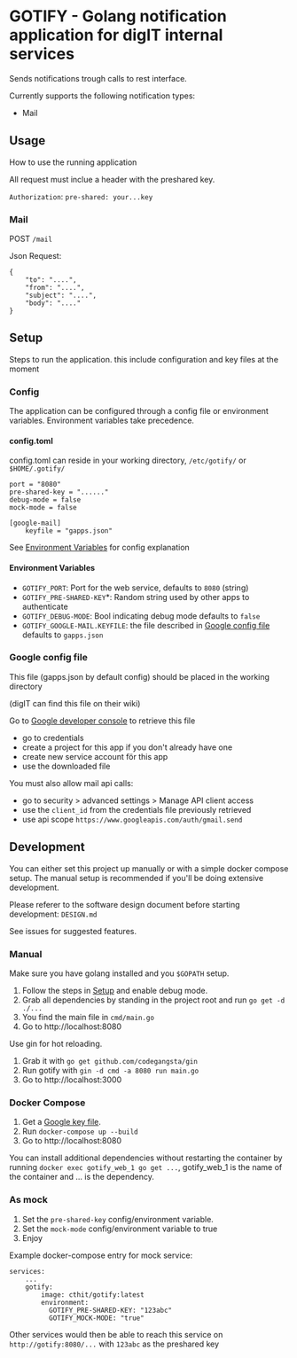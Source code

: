 # GOTIFY - Golang notification application for digIT internal services

Sends notifications trough calls to rest interface.

Currently supports the following notification types:
* Mail

## Usage
How to use the running application

All request must inclue a header with the preshared key.

`Authorization`: `pre-shared: your...key`

### Mail
POST `/mail`

Json Request:
```
{
    "to": "....",
    "from": "....",
    "subject": "....",
    "body": "...."
}
```

## Setup
Steps to run the application.
this include configuration and key files at the moment

### Config
The application can be configured through a config file or environment variables. Environment variables take precedence.

#### config.toml
config.toml can reside in your working directory, `/etc/gotify/` or `$HOME/.gotify/`

```
port = "8080"
pre-shared-key = "......"
debug-mode = false
mock-mode = false

[google-mail]
    keyfile = "gapps.json"
```
See [Environment Variables](#environment-variables) for config explanation

#### Environment Variables
* `GOTIFY_PORT`: Port for the web service, defaults to `8080` (string)
* `GOTIFY_PRE-SHARED-KEY`*: Random string used by other apps to authenticate
* `GOTIFY_DEBUG-MODE`: Bool indicating debug mode defaults to `false`
* `GOTIFY_GOOGLE-MAIL.KEYFILE`: the file described in [Google config file](#google-config-file) defaults to `gapps.json`

### Google config file
This file (gapps.json by default config) should be placed in the working directory

(digIT can find this file on their wiki)


Go to [Google developer console](https://console.developers.google.com) to retrieve this file

* go to credentials
* create a project for this app if you don't already have one
* create new service account för this app
* use the downloaded file


You must also allow mail api calls:

* go to security > advanced settings > Manage API client access
* use the `client_id` from the credentials file previously retrieved
* use api scope `https://www.googleapis.com/auth/gmail.send`

## Development
You can either set this project up manually or with a simple docker compose setup. The manual setup is recommended if you'll be doing extensive development.

Please referer to the software design document before starting development: `DESIGN.md`

See issues for suggested features.
### Manual
Make sure you have golang installed and you `$GOPATH` setup.
1. Follow the steps in [Setup](#setup) and enable debug mode.
2. Grab all dependencies by standing in the project root and run `go get -d ./...`
3. You find the main file in `cmd/main.go`
4. Go to http://localhost:8080

Use gin for hot reloading.
1. Grab it with `go get github.com/codegangsta/gin`
2. Run gotify with `gin -d cmd -a 8080 run main.go`
3. Go to http://localhost:3000

### Docker Compose
1. Get a [Google key file](#google-config-file).
2. Run `docker-compose up --build`
3. Go to http://localhost:8080

You can install additional dependencies without restarting the container by running `docker exec gotify_web_1 go get ...`, gotify_web_1 is the name of the container and ... is the dependency.

### As mock
1. Set the `pre-shared-key` config/environment variable.
2. Set the `mock-mode` config/environment variable to true
3. Enjoy

Example docker-compose entry for mock service:
```
services:
    ...
    gotify:
        image: cthit/gotify:latest
        environment:
          GOTIFY_PRE-SHARED-KEY: "123abc"
          GOTIFY_MOCK-MODE: "true"

```

Other services would then be able to reach this service on `http://gotify:8080/...` with `123abc` as the preshared key